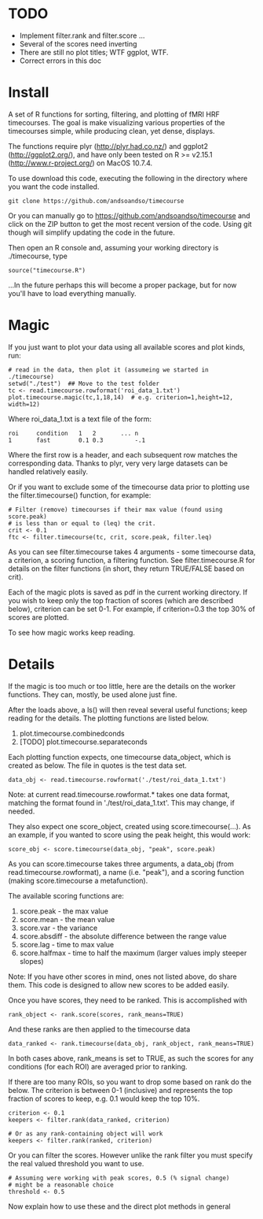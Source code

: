 # TODO 

* Implement filter.rank and filter.score ...
* Several of the scores need inverting
* There are still no plot titles; WTF ggplot, WTF.
* Correct errors in this doc

# Install
A set of R functions for sorting, filtering, and plotting of fMRI HRF timecourses.  The goal is make visualizing various properties of the timecourses simple, while producing clean, yet dense, displays.

The functions require plyr (http://plyr.had.co.nz/) and ggplot2 (http://ggplot2.org/), and have only been tested on R >= v2.15.1 (http://www.r-project.org/) on MacOS 10.7.4.

To use download this code, executing the following in the directory where you want the code installed.

	git clone https://github.com/andsoandso/timecourse

Or you can manually go to https://github.com/andsoandso/timecourse and click on the ZIP button to get the most recent version of the code.  Using git though will simplify updating the code in the future.
	
Then open an R console and, assuming your working directory is ./timecourse, type

	source("timecourse.R")

...In the future perhaps this will become a proper package, but for now you'll have to load everything manually.

# Magic

If you just want to plot your data using all available scores and plot kinds, run:

	# read in the data, then plot it (assumeing we started in ./timecourse)
	setwd("./test")  ## Move to the test folder
	tc <- read.timecourse.rowformat('roi_data_1.txt')
	plot.timecourse.magic(tc,1,18,14)  # e.g. criterion=1,height=12, width=12)
	
Where roi\_data\_1.txt is a text file of the form:

	roi		condition	1 	2 	 	...	n
	1		fast 		0.1	0.3			-.1


Where the first row is a header, and each subsequent row matches the corresponding data.  Thanks to plyr, very very large datasets can be handled relatively easily.

Or if you want to exclude some of the timecourse data prior to plotting use the filter.timecourse() function, for example:

	# Filter (remove) timecourses if their max value (found using score.peak) 
	# is less than or equal to (leq) the crit.
	crit <- 0.1
	ftc <- filter.timecourse(tc, crit, score.peak, filter.leq)

As you can see filter.timecourse takes 4 arguments - some timecourse data, a criterion, a scoring function, a filtering function.  See filter.timecourse.R for details on the filter functions (in short, they return TRUE/FALSE based on crit).

Each of the magic plots is saved as pdf in the current working directory.  If you wish to keep only the top fraction of scores (which are described below), criterion can be set 0-1.  For example, if criterion=0.3 the top 30% of scores are plotted.

To see how magic works keep reading.

# Details

If the magic is too much or too little, here are the details on the worker functions.  They can, mostly, be used alone just fine.

After the loads above, a ls() will then reveal several useful functions; keep reading for the details.  The plotting functions are listed below.
	
1. plot.timecourse.combinedconds
2. [TODO] plot.timecourse.separateconds

Each plotting function expects, one timecourse data_object, which is created as below.  The file in quotes is the test data set.

	data_obj <- read.timecourse.rowformat('./test/roi_data_1.txt')

Note: at current read.timecourse.rowformat.* takes one data format, matching the format found in './test/roi\_data\_1.txt'.  This may change, if needed.

They also expect one score_object, created using score.timecourse(...).  As an example, if you wanted to score using the peak height, this would work:

	score_obj <- score.timecourse(data_obj, "peak", score.peak)

As you can score.timecourse takes three arguments, a data_obj (from read.timecourse.rowformat), a name (i.e. "peak"), and a scoring function (making score.timecourse a metafunction).  

The available scoring functions are:

1. score.peak - the max value
2. score.mean - the mean value
3. score.var - the variance
4. score.absdiff - the absolute difference between the range value
5. score.lag - time to max value
6. score.halfmax - time to half the maximum (larger values imply steeper slopes)

Note: If you have other scores in mind, ones not listed above, do share them. This code is designed to allow new scores to be added easily.

Once you have scores, they need to be ranked.  This is accomplished with

	rank_object <- rank.score(scores, rank_means=TRUE)
	
And these ranks are then applied to the timecourse data

	data_ranked <- rank.timecourse(data_obj, rank_object, rank_means=TRUE)

In both cases above, rank_means is set to TRUE, as such the scores for any conditions (for each ROI) are averaged prior to ranking.

If there are too many ROIs, so you want to drop some based on rank do the below.  The criterion is between 0-1 (inclusive) and represents the top fraction of scores to keep, e.g. 0.1 would keep the top 10%.

	criterion <- 0.1
	keepers <- filter.rank(data_ranked, criterion)

	# Or as any rank-containing object will work
	keepers <- filter.rank(ranked, criterion)

Or you can filter the scores.  However unlike the rank filter you must specify the real valued threshold you want to use.

	# Assuming were working with peak scores, 0.5 (% signal change)
	# might be a reasonable choice
	threshold <- 0.5

Now explain how to use these and the direct plot methods in general